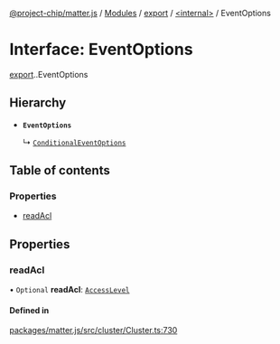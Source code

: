 [@project-chip/matter.js](../README.md) / [Modules](../modules.md) / [export](../modules/export.md) / [<internal\>](../modules/export._internal_.md) / EventOptions

# Interface: EventOptions

[export](../modules/export.md).[<internal>](../modules/export._internal_.md).EventOptions

## Hierarchy

- **`EventOptions`**

  ↳ [`ConditionalEventOptions`](export._internal_.ConditionalEventOptions.md)

## Table of contents

### Properties

- [readAcl](export._internal_.EventOptions.md#readacl)

## Properties

### readAcl

• `Optional` **readAcl**: [`AccessLevel`](../enums/cluster_export.AccessLevel.md)

#### Defined in

[packages/matter.js/src/cluster/Cluster.ts:730](https://github.com/project-chip/matter.js/blob/ac2c2688/packages/matter.js/src/cluster/Cluster.ts#L730)
